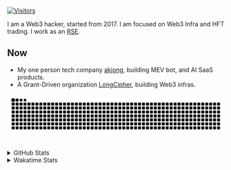 <!-- markdownlint-disable MD041 MD010 MD033 -->
[![Visitors](https://api.visitorbadge.io/api/daily?path=Akagi201%2FAkagi201&label=Visitors%20Today&countColor=%2337d67a)](https://visitorbadge.io/status?path=Akagi201%2FAkagi201)

I am a Web3 hacker, started from 2017. I am focused on Web3 Infra and HFT trading.
I work as an [RSE](https://us-rse.org/about/what-is-an-rse/).

## Now

* My one person tech company [akjong](https://github.com/akjong), building MEV bot, and AI SaaS products.
* A Grant-Driven organization [LongCipher](https://github.com/longcipher), building Web3 infras.

[![github contribution grid snake animation](https://raw.githubusercontent.com/Akagi201/Akagi201/output/github-contribution-grid-snake.svg#gh-light-mode-only)](https://github.com/Akagi201)

<details>
<summary>GitHub Stats</summary>
  <a href="https://github.com/Akagi201"><img alt="Profile Detail" src="https://raw.githubusercontent.com/Akagi201/Akagi201/master/profile-summary-card-output/dracula/0-profile-details.svg" /></a>
  <a href="https://github.com/Akagi201"><img alt="Github Stats" src="https://raw.githubusercontent.com/Akagi201/Akagi201/master/profile-summary-card-output/dracula/3-stats.svg" /></a>
  <a href="https://github.com/Akagi201"><img alt="Lang By Commits" src="https://raw.githubusercontent.com/Akagi201/Akagi201/master/profile-summary-card-output/dracula/2-most-commit-language.svg" /></a>
</details>

<details>
<summary>Wakatime Stats</summary>
<br>

<!--START_SECTION:waka-->

```txt
From: 22 August 2025 - To: 29 August 2025

Total Time: 70 hrs 27 mins

sh           32 hrs 22 mins  ███████████▒░░░░░░░░░░░░░   45.95 %
Other        16 hrs 31 mins  ██████░░░░░░░░░░░░░░░░░░░   23.46 %
Rust         7 hrs 51 mins   ██▓░░░░░░░░░░░░░░░░░░░░░░   11.15 %
TOML         6 hrs 7 mins    ██▒░░░░░░░░░░░░░░░░░░░░░░   08.68 %
Markdown     2 hrs 40 mins   █░░░░░░░░░░░░░░░░░░░░░░░░   03.80 %
TypeScript   1 hr 24 mins    ▓░░░░░░░░░░░░░░░░░░░░░░░░   02.00 %
Makefile     55 mins         ▒░░░░░░░░░░░░░░░░░░░░░░░░   01.30 %
JSON         47 mins         ▒░░░░░░░░░░░░░░░░░░░░░░░░   01.12 %
Typst        27 mins         ░░░░░░░░░░░░░░░░░░░░░░░░░   00.65 %
YAML         24 mins         ░░░░░░░░░░░░░░░░░░░░░░░░░   00.58 %
```

<!--END_SECTION:waka-->

</details>
